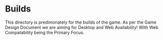 # Builds

This directory is predimonately for the builds of the game. As per the Game Design Document we are aiming for Desktop and Web Availability! With Web Compatability being the Primary Focus.

